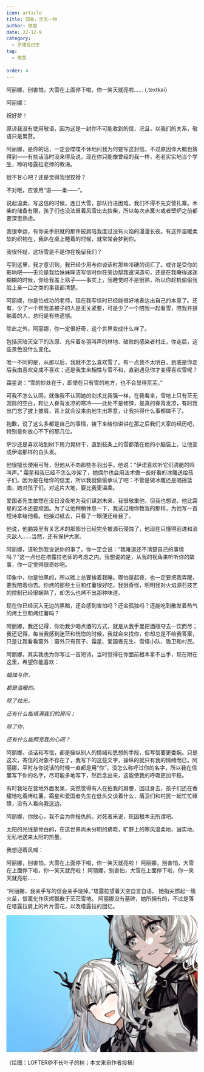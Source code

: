 ```yaml
---
icon: article
title: 回身，空无一物
author: 微萤
date: 22-12-9
category:
  - 罗德岛日志
tag:
  - 微萤

order: 4
---
```


阿丽娜，别害怕，大雪在上面停下啦，你一笑天就亮啦...... {.textkai}

<!-- more -->

阿丽娜：

祝好梦！

原谅我没有使用敬语，因为这是一封你不可能收到的信，况且，以我们的关系，敬语只是累赘。

阿丽娜，是你的话，一定会喋喋不休地问我为何要写这封信。不过原因你大概也猜得到——有些话当时没来得及说，现在你只能像曾经的我一样，老老实实地当个学生，聆听塔露拉老师的教诲。

很不甘心吧？还是觉得我很狡猾？

不对哦，应该用“温——柔——”。

说起温柔，写这信的时候，连日大雪，部队行进困难，我们不得不先安营扎寨。木柴的储备有限，孩子们也没法冒着风雪出去捡柴，所以每次点篝火或者壁炉之前都要深思熟虑。

我很幸运，有你亲手织就的那件披肩陪我度过没有火焰的漫漫长夜。有这件温暖柔软的织物在，我趴在桌上睡着的时候，就常常会梦到你。

我很怀疑，这场雪是不是你在挽留我们？

写到这里，我才意识到，我已经少用与你谈话时那些冷硬的词汇了。或许是受你的影响吧——无论是我给妹妹晖洁写信时你在旁边帮我遣词造句，还是在我睡得迷迷糊糊的时候，你给我盖上毯子——事实上，我睡觉时不是很熟，所以你趁机偷偷我脸上亲一口之类的事我都清楚。

阿丽娜，你是位成功的老师，现在我写信时已经能很好地表达出自己的本意了。还有，少了一个帮我盖被子的人是无关紧要，可是少了一个陪我一起看雪，陪我并排躺着的人，总归是有些遗憾。

除此之外，阿丽娜，你一定很好奇，这个世界变成什么样了。

包括灰暗天空下的冻原、充斥着冬羽叫声的林地、破败的感染者村庄，你走后，这些景色没什么变化。

唯一不同的是，从那以后，我就不怎么喜欢雪了。有一点我不太明白，到底是你走后我由喜欢变成不喜欢；还是我生来相性与雪不和，直到遇见你才变得喜欢雪呢？

霜星说：“雪的妙处在于，即使在只有雪的地方，也不会显得荒芜。”

可我不怎么认同，就像我不认同她的剑术比我强一样，在我看来，雪地上只有茫无涯际的空白，和让人脊背发凉的寒冷——此处不是修辞，是真的脊背发凉，有时我出门忘了披上披肩，背上就会没来由地生出寒意，让我抖得什么事都做不了。

抱歉，说了这么多都是自己的事情，接下来给你讲讲在那之后我们大家的经历吧，特别是你放心不下的那几位。

萨沙还是喜欢站到树下用力晃树干，直到枝条上的雪都落在他的小脑袋上，让他变成伊诺那样的白头发。

他很擅长使用弓弩，但他从不向那些冬羽出手。他说：“伊诺喜欢听它们清脆的鸣叫声。”
霜星和我已经不怎么吵架了，她偶尔也会用法术做一些好看的冰雕送给孩子们。因为是在给你的信里，所以我就偷偷承认了吧：不管是做冰雕还是唱摇篮曲，她对孩子们，对这片大地，要比我更温柔。

爱国者先生依然在没日没夜地为我们谋划未来，我很敬重他，但我也想说，他比霜星的坚冰还要顽固。为了让他稍稍休息一下，我试过用你教我的那样，为他写一首短诗拿给他看。他接过纸去，只看了一眼便还给我了。

他说，他脑袋里有关艺术的那部分已经完全被源石侵蚀了，他现在只懂得前进和消灭敌人......当然，还有保护大家。

阿丽娜，该轮到我说说你的事了。你一定会说：“我难道还不清楚自己的事情吗？”这一点也在塔露拉老师的考虑之内。我想说的是，从我的视角来听听你的故事，你一定觉得很奇妙吧。

印象中，你是怕黑的，所以晚上总要挨着我睡。哪怕是起夜，也一定要把我弄醒，要我陪着你去。你烤的那些土豆和红薯很好吃，我很奇怪，明明我对火焰源石技艺的控制已经很娴熟了，却怎么也烤不出那种味道。

现在你已经沉入无边的黑暗，还会感到害怕吗？还会孤独吗？还能吃到散发着热气的烤土豆和烤红薯吗？

阿丽娜，我还记得，你劝我少喝点酒的方式，就是从我手里把酒瓶夺去一饮而尽；我还记得，每当我感到迷茫和恍惚的时候，我就会来找你，你却总是不给我答案，只是让我看看窗外：窗外只有孩子、霜星、爱国者先生、雪怪小队、盾卫和村民。

阿丽娜，其实我也为你写过一首短诗，当时觉得在你面前根本拿不出手，现在附在这里，希望你能喜欢：

*蜡烛与你，*

*都是温暖的。*

*除了烛光，*

*还有什么能填满我们的房间；*

*除了你，*

*还有什么能照亮我的心间？*

阿丽娜，谈话和写信，都是操纵别人的情绪和思想的手段，但写信要更委婉。只是这次，寄信的对象不存在了，我写下的这些文字，操纵的就只有我的情绪而已。阿丽娜，平时与你说话的时候一直都是用“你”，没怎么称呼过你的名字，所以我在信里写下你的名字，尽可能多地写下，然后念出来，这能使我的呼吸更加平稳。

有时我站在营地外面发呆，突然觉得有人在拍我的肩膀，回过身去，孩子们还在香甜地吃着烤红薯，霜星和爱国者先生在低头交谈着什么，盾卫们和村民一起忙忙碌碌，没有人看向我这边。

阿丽娜，你放心，我不会为你报仇的。对死者来说，死因根本无所谓吧。

太阳的光线是惨白的，在这世界尚未分明的拂晓，旷野上的寒风温柔地、诚实地、无私地送来太阳的热量。

我想迎着风喊：

阿丽娜，别害怕，大雪在上面停下啦，你一笑天就亮啦！
阿丽娜，别害怕，大雪在上面停下啦，你一笑天就亮啦！
阿丽娜，别害怕，大雪在上面停下啦，你一笑天就亮啦……


“阿丽娜，我亲手写的信会亲手烧掉。”塔露拉望着天空自言自语。
她指尖燃起一簇火苗，信笺化作灰烬飘散于茫茫雪地。
阿丽娜没有墓碑，她所拥有的，不过是落在塔露拉肩上的片片雪花，以及塔露拉的回忆。<eod />

![](./res/illustration/塔露拉阿丽娜.jpg)

（绘图：LOFTER@不长叶子的树；本文来自作者投稿）

<ArticleAd />